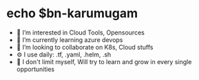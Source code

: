 # echo $bn-karumugam

- 👀 I’m interested in Cloud Tools, Opensources 
- 📖 I’m currently learning azure devops 
- 💞️ I’m looking to collaborate on K8s, Cloud stuffs
- ⚙️ I use daily: .tf, .yaml, .helm, .sh
- 🌱 I don't limit myself, Will try to learn and grow in every single opportunities

<!---
bn-karumugam/bn-karumugam is a ✨ special ✨ repository because its `README.md` (this file) appears on your GitHub profile.
You can click the Preview link to take a look at your changes.
--->
